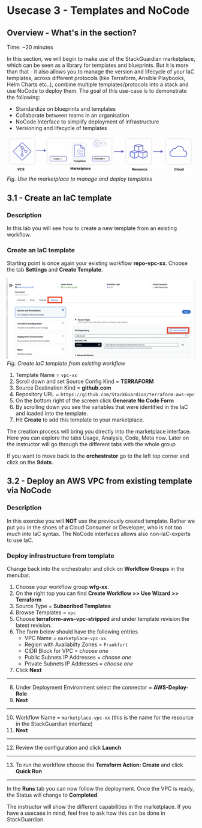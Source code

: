 # Usecase 3 - Templates and NoCode

## Overview - What's in the section?
Time: ~20 minutes

In this section, we will begin to make use of the StackGuardian marketplace, which can be seen as a library for templates and blueprints. But it is more than that - it also allows you to manage the version and lifecycle of your IaC templates, across different protocols (like Terraform, Ansible Playbooks, Helm Charts etc..), combine multiple templates/protocols into a stack and use NoCode to deploy them. 
The goal of this use-case is to demonstrate the following:

* Standardize on blueprints and templates
* Collaborate between teams in an organisation
* NoCode Interface to simplify deployment of infrastructure
* Versioning and lifecycle of templates


![Usecase 3](image/usecase2.png)
_Fig. Use the marketplace to manage and deploy templates_

## 3.1 - Create an IaC template
### Description
In this lab you will see how to create a new template from an existing workflow.


### Create an IaC template
Starting point is once again your existing workflow **repo-vpc-xx**. 
Choose the tab **Settings** and **Create Template**.
  

![Create Template](image/create-template-from-wf.png) 
_Fig. Create IaC template from existing workflow_  

1. Template Name = ``vpc-xx``
2. Scroll down and set Source Config Kind = **TERRAFORM**
3. Source Destination Kind = **github.com**
4. Repository URL = ``https://github.com/StackGuardian/terraform-aws-vpc``
5. On the bottom right of the screen click **Generate No Code Form**
6. By scrolling down you see the variables that were identified in the IaC and loaded into the template.
7. Hit **Create** to add this template to your marketplace.

The creation process will bring you directly into the marketplace interface. Here you can explore the tabs Usage, Analysis, Code, Meta now. 
Later on the instructor will go through the different tabs with the whole group 

If you want to move back to the **orchestrator** go to the left top corner and click on the **9dots**.


## 3.2 - Deploy an AWS VPC from existing template via NoCode
### Description
In this exercise you will **NOT** use the previously created template. 
Rather we put you in the shoes of a Cloud Consumer or Developer, who is not too much into IaC syntax. The NoCode interfaces allows also non-IaC-experts to use IaC.

### Deploy infrastructure from template
Change back into the orchestrator and click on **Workflow Groups** in the menubar. 

1. Choose your workflow group **wfg-xx**.
2. On the right top you can find **Create Workflow >> Use Wizard >> Terraform**
3. Source Type = **Subscribed Templates**
4. Browse Templates = ``vpc``
5. Choose **terraform-aws-vpc-stripped** and under template revision the latest revision.
6. The form below should have the following entries
    * VPC Name = ``marketplace-vpc-xx``
    * Region with Availabilty Zones =  ``Frankfurt``
    * CIDR Block for VPC = _choose one_
    * Public Subnets IP Addresses = _choose one_
    * Private Subnets IP Addresses = _choose one_
7. Click **Next**
---

8. Under Deployment Environment select the connector = **AWS-Deploy-Role**
9. **Next**
---
10. Workflow Name = ``marketplace-vpc-xx`` (this is the name for the resource in the StackGuardian interface)
11. **Next**
---
12. Review the configuration and click **Launch**
---
13. To run the workflow choose the **Terraform Action: Create** and click **Quick Run**
---

In the **Runs** tab you can now follow the deployment. Once the VPC is ready, the Status will change to **Completed**. 

The instructor will show the different capabilities in the marketplace. If you have a usecase in mind, feel free to ask how this can be done in StackGuardian.
